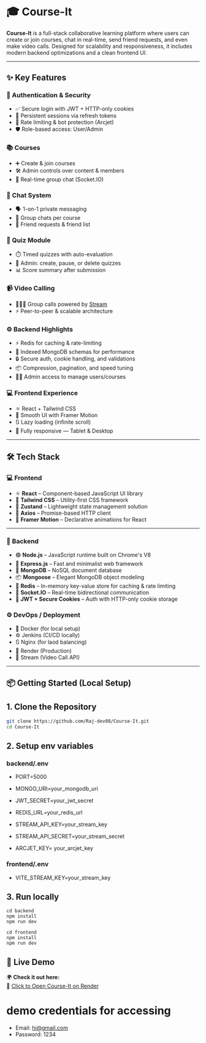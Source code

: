 # 🎓 Course-It

**Course-It** is a full-stack collaborative learning platform where users can create or join courses, chat in real-time, send friend requests, and even make video calls. Designed for scalability and responsiveness, it includes modern backend optimizations and a clean frontend UI.

---

## ✨ Key Features

### 🔐 Authentication & Security
- ✅ Secure login with JWT + HTTP-only cookies
- 🔁 Persistent sessions via refresh tokens
- 🚫 Rate limiting & bot protection (Arcjet)
- 🛡️ Role-based access: User/Admin

### 📚 Courses
- ➕ Create & join courses
- 🛠️ Admin controls over content & members
- 💬 Real-time group chat (Socket.IO)

### 💬 Chat System
- 🗣️ 1-on-1 private messaging
- 👥 Group chats per course
- 👋 Friend requests & friend list

### 📝 Quiz Module
- ⏱️ Timed quizzes with auto-evaluation
- 🛑 Admin: create, pause, or delete quizzes
- 📊 Score summary after submission

### 📹 Video Calling
- 🧑‍🤝‍🧑 Group calls powered by [Stream](https://getstream.io)
- ⚡ Peer-to-peer & scalable architecture

### ⚙️ Backend Highlights
- ⚡ Redis for caching & rate-limiting
- 🧠 Indexed MongoDB schemas for performance
- 🔒 Secure auth, cookie handling, and validations
- 📦 Compression, pagination, and speed tuning
- 🧑‍💼 Admin access to manage users/courses

### 💻 Frontend Experience
- ⚛️ React + Tailwind CSS
- 🎨 Smooth UI with Framer Motion
- 🔃 Lazy loading (infinite scroll)
- 📱 Fully responsive — Tablet & Desktop

---

## 🛠️ Tech Stack

### 💻 Frontend

- ⚛️ **React** – Component-based JavaScript UI library  
- 🎨 **Tailwind CSS** – Utility-first CSS framework  
- 🐻 **Zustand** – Lightweight state management solution  
- 📡 **Axios** – Promise-based HTTP client  
- 💫 **Framer Motion** – Declarative animations for React

---

### 🧠 Backend

- 🟢 **Node.js** – JavaScript runtime built on Chrome's V8  
- 🚂 **Express.js** – Fast and minimalist web framework  
- 🍃 **MongoDB** – NoSQL document database  
- 📦 **Mongoose** – Elegant MongoDB object modeling  
- 🧠 **Redis** – In-memory key-value store for caching & rate limiting  
- 🔌 **Socket.IO** – Real-time bidirectional communication  
- 🔐 **JWT + Secure Cookies** – Auth with HTTP-only cookie storage

### ⚙️ DevOps / Deployment
- 🐳 Docker (for local setup)
- ⚙️ Jenkins (CI/CD locally)
- 🔃 Nginx (for laod balancing)
- 🚀 Render (Production)
- 🎥 Stream (Video Call API)

---

## 📦 Getting Started (Local Setup)

## 1. Clone the Repository

```bash
git clone https://github.com/Raj-dev08/Course-It.git
cd Course-It
```

## 2. Setup env variables 

### backend/.env
- PORT=5000
- MONGO_URI=your_mongodb_uri
- JWT_SECRET=your_jwt_secret
- REDIS_URL=your_redis_url
- STREAM_API_KEY=your_stream_key
- STREAM_API_SECRET=your_stream_secret

- ARCJET_KEY= your_arcjet_key


### frontend/.env
- VITE_STREAM_KEY=your_stream_key

## 3. Run locally 

```
cd backend
npm install
npm run dev
```

```
cd frontend
npm install
npm run dev
```
## 🚀 Live Demo

🌍 **Check it out here:**  
🔗 [Click to Open Course-It on Render](https://course-it-2s22.onrender.com)

# demo credentials for accessing 
- Email: hi@gmail.com
- Password: 1234
